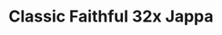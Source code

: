 ---
layout: post
title: Classic Faithful 32x Jappa
permalink: /classicfaithful/32x-jappa
header-img: https://database.faithfulpack.net/images/branding/social%20media/banners/github/cf32_banner.png

long_text: "<strong>A double resolution texture pack that continues Vattic’s classic faithful style today.</strong> <br><br>Initially part of the “Emulated Vattic Textures” project, or “EM” for short, the pack was designed to fix the stylistic shift that came under the leadership of Kraineff and later the Compliance / Faithful Administration. The main Faithful pack’s art direction shifted to something quite different to the original work Vattic had made, opting instead for a much more detailed, modern style to go along with the new textures the texture artist Jappa had made starting versions 1.14 inclusive. However, it left many people wondering about the state of the “old style” and if it would ever return.<br><br>Now, this original, “painted” style is back, officially."

downloads:
  - Latest Versions:
        1.19.3 for Java Edition (Incomplete): https://database.faithfulpack.net/packs/Classic-32x-Java/Jappa/Classic%20Faithful%2032x%20Jappa%20-%201.19.3.zip
        Latest Release for Bedrock Edition: https://database.faithfulpack.net/packs/Classic-32x-Bedrock/Jappa/Classic%20Faithful%2032x%20Jappa%20-%201.19.mcpack

  - Legacy Versions:
        1.18.X for Java Edition: https://database.faithfulpack.net/packs/Classic-32x-Java/Jappa/Classic%20Faithful%2032x%20Jappa%20-%201.18.2.zip
        1.17.X for Java Edition: https://database.faithfulpack.net/packs/Classic-32x-Java/Jappa/Classic%20Faithful%2032x%20Jappa%20-%201.17.1.zip
        1.16.X for Java Edition: https://database.faithfulpack.net/packs/Classic-32x-Java/Jappa/Classic%20Faithful%2032x%20Jappa%20-%201.16.5.zip
        1.15.X for Java Edition: https://database.faithfulpack.net/packs/Classic-32x-Java/Jappa/Classic%20Faithful%2032x%20Jappa%20-%201.14.4.zip
        1.14.X for Java Edition: https://database.faithfulpack.net/packs/Classic-32x-Java/Jappa/Classic%20Faithful%2032x%20Jappa%20-%201.13.2.zip
        1.13.X for Java Edition: https://database.faithfulpack.net/packs/Classic-32x-Java/Jappa/Classic%20Faithful%2032x%20Jappa%20-%201.13.2.zip
        1.12.X for Java Edition: https://database.faithfulpack.net/packs/Classic-32x-Java/Jappa/Classic%20Faithful%2032x%20Jappa%20-%201.12.2.zip
        1.11.X for Java Edition: https://database.faithfulpack.net/packs/Classic-32x-Java/Jappa/Classic%20Faithful%2032x%20Jappa%20-%201.11.2.zip
        1.10.X for Java Edition: https://database.faithfulpack.net/packs/Classic-32x-Java/Jappa/Classic%20Faithful%2032x%20Jappa%20-%201.10.2.zip
        1.9.X for Java Edition: https://database.faithfulpack.net/packs/Classic-32x-Java/Jappa/Classic%20Faithful%2032x%20Jappa%20-%201.9.4.zip
        1.8.X for Java Edition: https://database.faithfulpack.net/packs/Classic-32x-Java/Jappa/Classic%20Faithful%2032x%20Jappa%20-%201.8.9.zip
        1.7.X for Java Edition: https://database.faithfulpack.net/packs/Classic-32x-Java/Jappa/Classic%20Faithful%2032x%20Jappa%20-%201.7.10.zip
        1.6.X for Java Edition: https://database.faithfulpack.net/packs/Classic-32x-Java/Jappa/Classic%20Faithful%2032x%20Jappa%20-%201.6.4.zip

  - Alternate Listings:
        GitHub for Java Edition: https://github.com/classicfaithful/32x-jappa
        GitHub for Bedrock Edition: https://github.com/classicfaithful/32x-jappa-bedrock
        GitHub for Add-ons: https://github.com/classicfaithful/32x-jappa-add-ons
        CurseForge: https://www.curseforge.com/minecraft/texture-packs/classic-faithful-32x-jappa
        Planet Minecraft: https://www.planetminecraft.com/texture-pack/classic-faithful-32x

---